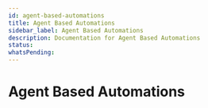 ```yaml
---
id: agent-based-automations
title: Agent Based Automations
sidebar_label: Agent Based Automations
description: Documentation for Agent Based Automations
status: 
whatsPending: 
---
```


# Agent Based Automations

